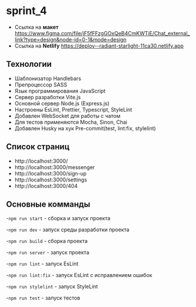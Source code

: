 # sprint_4


- Ссылка на **макет** https://www.figma.com/file/jF5fFFzgGOxQeB4CmKWTiE/Chat_external_link?type=design&node-id=0-1&mode=design
- Ссылка на **Netlify** https://deploy--radiant-starlight-11ca30.netlify.app

**Технологии**
-
- Шаблонизатор Handlebars
- Препроцессор SASS
- Язык программирования JavaScript
- Сервер разработки Vite.js
- Основной сервер Node.js (Express.js)
- Настроены EsLint, Prettier, Typescript, StyleLint
- Добавлен WebSocket для работы с чатом 
- Для тестов применяются Mocha, Sinon, Chai
- Добавлен Husky на хук Pre-commit(test, lint:fix, stylelint)

**Список страниц**
-

- http://localhost:3000/
- http://localhost:3000/messenger
- http://localhost:3000/sign-up
- http://localhost:3000/settings
- http://localhost:3000/404


**Основные комманды**
-
-`npm run start` - сборка и запуск проекта

-`npm run dev` - запуск среды разработки проекта

-`npm run build` - сборка проекта

-`npm run server` - запуск проекта

-`npm run lint` - запуск EsLint

-`npm run lint:fix` - запуск EsLint с исправлением ошибок

-`npm run stylelint` - запуск StyleLint

-`npm run test` - запуск тестов
